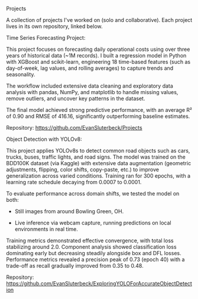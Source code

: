 Projects

A collection of projects I've worked on (solo and collaborative). Each project lives in its own repository, linked below.

Time Series Forecasting Project:

This project focuses on forecasting daily operational costs using over three years of historical data (~1M records). I built a regression model in Python with XGBoost and scikit-learn, engineering 18 time-based features (such as day-of-week, lag values, and rolling averages) to capture trends and seasonality.

The workflow included extensive data cleaning and exploratory data analysis with pandas, NumPy, and matplotlib to handle missing values, remove outliers, and uncover key patterns in the dataset.

The final model achieved strong predictive performance, with an average R² of 0.90 and RMSE of 416.16, significantly outperforming baseline estimates.

Repository: https://github.com/EvanSluterbeck/Projects

Object Detection with YOLOv8:

This project applies YOLOv8s to detect common road objects such as cars, trucks, buses, traffic lights, and road signs. The model was trained on the BDD100K dataset (via Kaggle) with extensive data augmentation (geometric adjustments, flipping, color shifts, copy-paste, etc.) to improve generalization across varied conditions. Training ran for 300 epochs, with a learning rate schedule decaying from 0.0007 to 0.0001.

To evaluate performance across domain shifts, we tested the model on both:

- Still images from around Bowling Green, OH.

- Live inference via webcam capture, running predictions on local environments in real time.

Training metrics demonstrated effective convergence, with total loss stabilizing around 2.0. Component analysis showed classification loss dominating early but decreasing steadily alongside box and DFL losses. Performance metrics revealed a precision peak of 0.73 (epoch 40) with a trade-off as recall gradually improved from 0.35 to 0.48.

Repository: https://github.com/EvanSluterbeck/ExploringYOLOForAccurateObjectDetection

